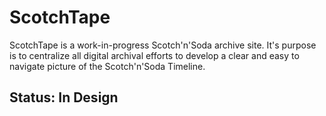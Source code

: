 # ScotchTape
ScotchTape is a work-in-progress Scotch'n'Soda archive site. It's purpose is to centralize all digital archival efforts to develop a clear and easy to navigate picture of the Scotch'n'Soda Timeline.

## Status: In Design
